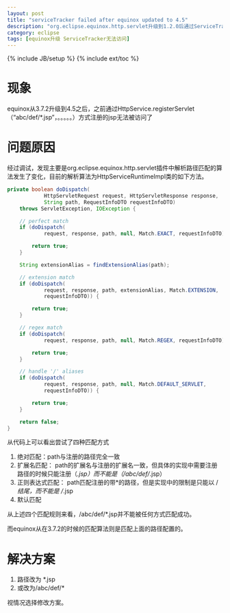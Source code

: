 ```yaml
---
layout: post
title: "serviceTracker failed after equinox updated to 4.5"
description: "org.eclipse.equinox.http.servlet升级到1.2.0后通过ServiceTracker注册的servlet无法访问"
category: eclipse
tags: [equinox升级 ServiceTracker无法访问]
---
```

{% include JB/setup %}
{% include ext/toc %}

# 现象 #

equinox从3.7.2升级到4.5之后，之前通过HttpService.registerServlet（“abc/def/*.jsp”，。。。。。）方式注册的jsp无法被访问了

# 问题原因 #

经过调试，发现主要是org.eclipse.equinox.http.servlet插件中解析路径匹配的算法发生了变化，目前的解析算法为HttpServiceRuntimeImpl类的如下方法。

```java
private boolean doDispatch(
			HttpServletRequest request, HttpServletResponse response,
			String path, RequestInfoDTO requestInfoDTO)
	throws ServletException, IOException {

	// perfect match
	if (doDispatch(
			request, response, path, null, Match.EXACT, requestInfoDTO)) {

		return true;
	}

	String extensionAlias = findExtensionAlias(path);

	// extension match
	if (doDispatch(
			request, response, path, extensionAlias, Match.EXTENSION,
			requestInfoDTO)) {

		return true;
	}

	// regex match
	if (doDispatch(
			request, response, path, null, Match.REGEX, requestInfoDTO)) {

		return true;
	}

	// handle '/' aliases
	if (doDispatch(
			request, response, path, null, Match.DEFAULT_SERVLET,
			requestInfoDTO)) {

		return true;
	}

	return false;
}
```

从代码上可以看出尝试了四种匹配方式
1. 绝对匹配：path与注册的路径完全一致
2. 扩展名匹配： path的扩展名与注册的扩展名一致，但具体的实现中需要注册路径的时候只能注册（*.jsp）而不能是（/abc/def/*.jsp）
3. 正则表达式匹配： path匹配注册的带*的路径，但是实现中的限制是只能以 /*结尾，而不能是 /*.jsp
4. 默认匹配

从上述四个匹配规则来看，/abc/def/*.jsp并不能被任何方式匹配成功。

而equinox从在3.7.2的时候的匹配算法则是匹配上面的路径配置的。


# 解决方案 #

1. 路径改为 *.jsp
2. 或改为/abc/def/*

视情况选择修改方案。